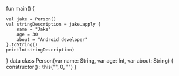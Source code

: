 fun main() {

    val jake = Person()                                    
    val stringDescription = jake.apply {                    
        name = "Jake"                                       
        age = 30
        about = "Android developer"
    }.toString()                                            
    println(stringDescription)
}
data class Person(var name: String, var age: Int, var about: String) {
    constructor() : this("", 0, "")
}


